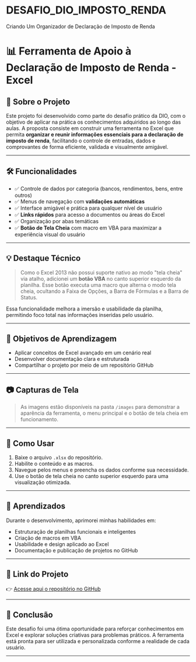 # DESAFIO_DIO_IMPOSTO_RENDA
Criando Um Organizador de Declaração de Imposto de Renda

# 📊 Ferramenta de Apoio à Declaração de Imposto de Renda - Excel

## 🧩 Sobre o Projeto

Este projeto foi desenvolvido como parte do desafio prático da DIO, com o objetivo de aplicar na prática os conhecimentos adquiridos ao longo das aulas. A proposta consiste em construir uma ferramenta no Excel que permita **organizar e reunir informações essenciais para a declaração de imposto de renda**, facilitando o controle de entradas, dados e comprovantes de forma eficiente, validada e visualmente amigável.

---

## 🛠️ Funcionalidades

- ✅ Controle de dados por categoria (bancos, rendimentos, bens, entre outros)
- ✅ Menus de navegação com **validações automáticas**
- ✅ Interface amigável e prática para qualquer nível de usuário
- ✅ **Links rápidos** para acesso a documentos ou áreas do Excel
- ✅ Organização por abas temáticas
- ✅ **Botão de Tela Cheia** com macro em VBA para maximizar a experiência visual do usuário

---

## 💡 Destaque Técnico

> Como o Excel 2013 não possui suporte nativo ao modo "tela cheia" via atalho, adicionei um **botão VBA** no canto superior esquerdo da planilha. Esse botão executa uma macro que alterna o modo tela cheia, ocultando a Faixa de Opções, a Barra de Fórmulas e a Barra de Status.

Essa funcionalidade melhora a imersão e usabilidade da planilha, permitindo foco total nas informações inseridas pelo usuário.

---

## 🎯 Objetivos de Aprendizagem

- Aplicar conceitos de Excel avançado em um cenário real
- Desenvolver documentação clara e estruturada
- Compartilhar o projeto por meio de um repositório GitHub


---

## 📷 Capturas de Tela

> As imagens estão disponíveis na pasta `/images` para demonstrar a aparência da ferramenta, o menu principal e o botão de tela cheia em funcionamento.

---

## 🚀 Como Usar

1. Baixe o arquivo `.xlsx` do repositório.
2. Habilite o conteúdo e as macros.
3. Navegue pelos menus e preencha os dados conforme sua necessidade.
4. Use o botão de tela cheia no canto superior esquerdo para uma visualização otimizada.

---

## 🧠 Aprendizados

Durante o desenvolvimento, aprimorei minhas habilidades em:
- Estruturação de planilhas funcionais e inteligentes
- Criação de macros em VBA
- Usabilidade e design aplicado ao Excel
- Documentação e publicação de projetos no GitHub

---

## 🔗 Link do Projeto

👉 [Acesse aqui o repositório no GitHub](https://github.com/alaiscsb/DESAFIO_DIO_IMPOSTO_RENDA)

---

## 🏁 Conclusão

Este desafio foi uma ótima oportunidade para reforçar conhecimentos em Excel e explorar soluções criativas para problemas práticos. A ferramenta está pronta para ser utilizada e personalizada conforme a realidade de cada usuário.

---
